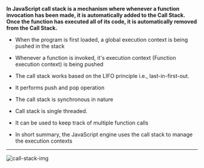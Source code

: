 **In JavaScript call stack is a mechanism where whenever a function invocation has been made, it is automatically added to the Call Stack. Once the function has executed all of its code, it is automatically removed from the Call Stack.**

- When the program is first loaded, a global execution context is being pushed in the stack

- Whenever a function is invoked, it's execution context (Function execution context) is being pushed

- The call stack works based on the LIFO principle i.e., last-in-first-out.

- It performs push and pop operation

- The call stack is synchronous in nature

- Call stack is single threaded.

- It can be used to keep track of multiple function calls

- In short summary, the JavaScript engine uses the call stack to manage the execution contexts

---

![call-stack-img](https://media.geeksforgeeks.org/wp-content/uploads/20201213102457/global.png)
